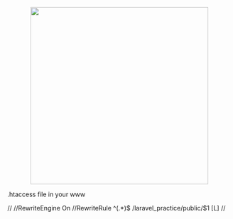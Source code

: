 <p align="center"><a href="https://laravel.com" target="_blank"><img src="https://raw.githubusercontent.com/laravel/art/master/logo-lockup/5%20SVG/2%20CMYK/1%20Full%20Color/laravel-logolockup-cmyk-red.svg" width="400"></a></p>

.htaccess file in your www


//<IfModule mod_rewrite.c>
//RewriteEngine On
//RewriteRule ^(.*)$ /laravel_practice/public/$1 [L]
//</IfModule>


